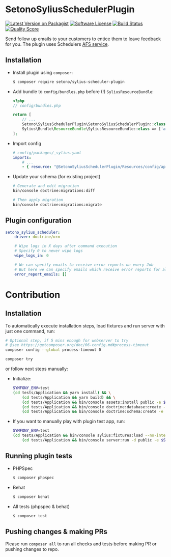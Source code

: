 # SetonoSyliusSchedulerPlugin

[![Latest Version on Packagist][ico-version]][link-packagist]
[![Software License][ico-license]](LICENSE)
[![Build Status][ico-travis]][link-travis]
[![Quality Score][ico-code-quality]][link-code-quality]

Send follow up emails to your customers to entice them to leave feedback for you. The plugin uses Schedulers [AFS service](https://support.scheduler.com/hc/en-us/articles/213703667-Automatic-Feedback-Service-AFS-2-0-setup-guide).

## Installation

* Install plugin using `composer`:

    ```bash
    $ composer require setono/sylius-scheduler-plugin
    ```

* Add bundle to `config/bundles.php` before (!) `SyliusResourceBundle`:

    ```php
    <?php
    // config/bundles.php
    
    return [
        // ...
        Setono\SyliusSchedulerPlugin\SetonoSyliusSchedulerPlugin::class => ['all' => true],
        Sylius\Bundle\ResourceBundle\SyliusResourceBundle::class => ['all' => true],
    ];
    ```

* Import config

    ```yaml
    # config/packages/_sylius.yaml
    imports:
        # ...
        - { resource: "@SetonoSyliusSchedulerPlugin/Resources/config/app/config.yml" }
    ```

* Update your schema (for existing project)

    ```bash
    # Generate and edit migration
    bin/console doctrine:migrations:diff

    # Then apply migration
    bin/console doctrine:migrations:migrate
    ```

## Plugin configuration

```yaml
setono_sylius_scheduler:
    driver: doctrine/orm

    # Wipe logs in X days after command execution
    # Specify 0 to never wipe logs
    wipe_logs_in: 0

    # We can specify emails to receive error reports on every Job
    # But here we can specify emails which receive error reports for all Jobs
    error_report_emails: []
```

# Contribution

## Installation

To automatically execute installation steps, load fixtures 
and run server with just one command, run:

```bash
# Optional step, if 5 mins enough for webserver to try
# @see https://getcomposer.org/doc/06-config.md#process-timeout
composer config --global process-timeout 0

composer try
```

or follow next steps manually:

* Initialize:

    ```bash
    SYMFONY_ENV=test
    (cd tests/Application && yarn install) && \
        (cd tests/Application && yarn build) && \
        (cd tests/Application && bin/console assets:install public -e $SYMFONY_ENV) && \
        (cd tests/Application && bin/console doctrine:database:create -e $SYMFONY_ENV) && \
        (cd tests/Application && bin/console doctrine:schema:create -e $SYMFONY_ENV)
    ```

* If you want to manually play with plugin test app, run:

    ```bash
    SYMFONY_ENV=test
    (cd tests/Application && bin/console sylius:fixtures:load --no-interaction -e $SYMFONY_ENV && \
        (cd tests/Application && bin/console server:run -d public -e $SYMFONY_ENV)
    ```

## Running plugin tests

  - PHPSpec

    ```bash
    $ composer phpspec
    ```

  - Behat

    ```bash
    $ composer behat
    ```

  - All tests (phpspec & behat)
 
    ```bash
    $ composer test
    ```
    
## Pushing changes & making PRs

Please run `composer all` to run all checks and tests before making PR or pushing changes to repo.

[ico-version]: https://img.shields.io/packagist/v/setono/sylius-scheduler-plugin.svg?style=flat-square
[ico-license]: https://img.shields.io/badge/license-MIT-brightgreen.svg?style=flat-square
[ico-travis]: https://img.shields.io/travis/Setono/SyliusSchedulerPlugin/master.svg?style=flat-square
[ico-code-quality]: https://img.shields.io/scrutinizer/g/Setono/SyliusSchedulerPlugin.svg?style=flat-square

[link-packagist]: https://packagist.org/packages/setono/sylius-scheduler-plugin
[link-travis]: https://travis-ci.org/Setono/SyliusSchedulerPlugin
[link-code-quality]: https://scrutinizer-ci.com/g/Setono/SyliusSchedulerPlugin
